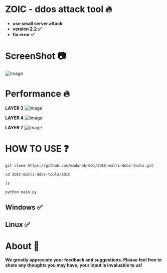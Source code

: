 # ZOIC - ddos attack tool 🔥

- **use small server attack**
- **version 2.2 ✅**
- **fix error ✅**
  
# ScreenShot 📷
![image](https://github.com/user-attachments/assets/d0fba40c-31dd-4690-a25e-381c30f56894)




# Performance 🔥
**LAYER 3**
![image](https://github.com/user-attachments/assets/6a7241e9-7df9-45c2-b5f2-e70f4da7698b)


**LAYER 4**
![image](https://github.com/user-attachments/assets/3b2ba91d-4e9b-4bd7-b151-4e64ac4b2aa5)


**LAYER 7**
![image](https://github.com/user-attachments/assets/6abcdcd4-7d17-41a8-b074-2f8513331b66)




# HOW TO USE ❓
```
git clone https://github.com/madanokr001/ZOIC-multi-ddos-tools.git
```
```
cd ZOIC-multi-ddos-tools/ZOIC
```
```
ls
```
```
python main.py
```

## Windows ✅
## Linux ✅

# About 🤑
**We greatly appreciate your feedback and suggestions. Please feel free to share any thoughts you may have; your input is invaluable to us!**






